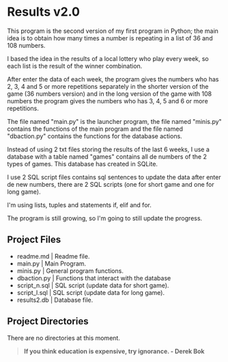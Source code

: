 # Results v2.0

This program is the second version of my first program in Python; the main idea is to obtain how many times a number is repeating in a list of 36 and 108 numbers.

I based the idea in the results of a local lottery who play every week, so each list is the result of the winner combination.

After enter the data of each week, the program gives the numbers who has 2, 3, 4 and 5 or more repetitions separately in the shorter version of the game (36 numbers version) and in the long version of the game with 108 numbers the program gives the numbers who has 3, 4, 5 and 6 or more repetitions.

The file named "main.py" is the launcher program, the file named "minis.py" contains the functions of the main program and the file named "dbaction.py" contains the functions for the database actions.

Instead of using 2 txt files storing the results of the last 6 weeks, I use a database with a table named "games" contains all de numbers of the 2 types of games. This database has created in SQLite.

I use 2 SQL script files contains sql sentences to update the data after enter de new numbers, there are 2 SQL scripts (one for short game and one for long game).

I'm using lists, tuples and statements if, elif and for.

The program is still growing, so I'm going to still update the progress.
  

## Project Files
- readme.md   | Readme file.
- main.py     | Main Program.
- minis.py    | General program functions.
- dbaction.py | Functions that interact with the database
- script_n.sql | SQL script (update data for short game).
- script_l.sql | SQL script (update data for long game).
- results2.db | Database file.


## Project Directories
There are no directories at this moment.
  
  
> **If you think education is expensive, try ignorance. - Derek Bok**